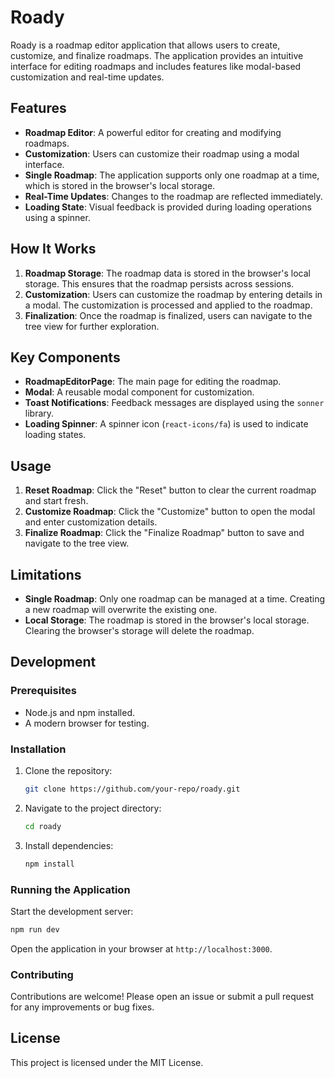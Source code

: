 # Roady

Roady is a roadmap editor application that allows users to create, customize, and finalize roadmaps. The application provides an intuitive interface for editing roadmaps and includes features like modal-based customization and real-time updates.

## Features

- **Roadmap Editor**: A powerful editor for creating and modifying roadmaps.
- **Customization**: Users can customize their roadmap using a modal interface.
- **Single Roadmap**: The application supports only one roadmap at a time, which is stored in the browser's local storage.
- **Real-Time Updates**: Changes to the roadmap are reflected immediately.
- **Loading State**: Visual feedback is provided during loading operations using a spinner.

## How It Works

1. **Roadmap Storage**: The roadmap data is stored in the browser's local storage. This ensures that the roadmap persists across sessions.
2. **Customization**: Users can customize the roadmap by entering details in a modal. The customization is processed and applied to the roadmap.
3. **Finalization**: Once the roadmap is finalized, users can navigate to the tree view for further exploration.

## Key Components

- **RoadmapEditorPage**: The main page for editing the roadmap.
- **Modal**: A reusable modal component for customization.
- **Toast Notifications**: Feedback messages are displayed using the `sonner` library.
- **Loading Spinner**: A spinner icon (`react-icons/fa`) is used to indicate loading states.

## Usage

1. **Reset Roadmap**: Click the "Reset" button to clear the current roadmap and start fresh.
2. **Customize Roadmap**: Click the "Customize" button to open the modal and enter customization details.
3. **Finalize Roadmap**: Click the "Finalize Roadmap" button to save and navigate to the tree view.

## Limitations

- **Single Roadmap**: Only one roadmap can be managed at a time. Creating a new roadmap will overwrite the existing one.
- **Local Storage**: The roadmap is stored in the browser's local storage. Clearing the browser's storage will delete the roadmap.

## Development

### Prerequisites

- Node.js and npm installed.
- A modern browser for testing.

### Installation

1. Clone the repository:
   ```bash
   git clone https://github.com/your-repo/roady.git
   ```
2. Navigate to the project directory:
   ```bash
   cd roady
   ```
3. Install dependencies:
   ```bash
   npm install
   ```

### Running the Application

Start the development server:
```bash
npm run dev
```

Open the application in your browser at `http://localhost:3000`.

### Contributing

Contributions are welcome! Please open an issue or submit a pull request for any improvements or bug fixes.

## License

This project is licensed under the MIT License.